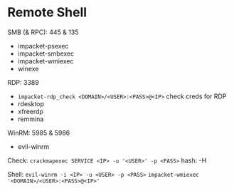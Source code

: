 # Remote Shell
SMB (& RPC): 445 & 135
* impacket-psexec
* impacket-smbexec
* impacket-wmiexec
* winexe

RDP: 3389
* `impacket-rdp_check <DOMAIN>/<USER>:<PASS>@<IP>`	check creds for RDP
* rdesktop 
* xfreerdp
* remmina

WinRM: 5985 & 5986
* evil-winrm



Check:
`crackmapexec SERVICE <IP> -u '<USER>' -p <PASS>` hash: -H

Shell:
`evil-winrm -i <IP> -u <USER> -p <PASS>`
`impacket-wmiexec '<DOMAIN>/<USER>:<PASS>@<IP>'`